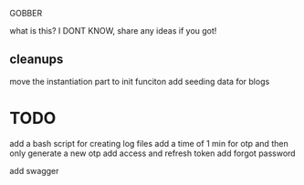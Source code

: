 GOBBER

what is this? I DONT KNOW, share any ideas if you got!

## cleanups

move the instantiation part to init funciton
add seeding data for blogs

# TODO

add a bash script for creating log files
add a time of 1 min for otp and then only generate a new otp
add access and refresh token
add forgot password

add swagger

